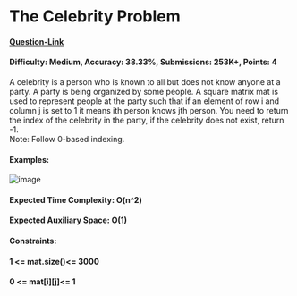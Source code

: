 # The Celebrity Problem
#### [Question-Link](https://www.geeksforgeeks.org/problems/the-celebrity-problem/1)
#### Difficulty: Medium, Accuracy: 38.33%, Submissions: 253K+, Points: 4
A celebrity is a person who is known to all but does not know anyone at a party. A party is being organized by some people.  A square matrix mat is used to represent people at the party such that if an element of row i and column j is set to 1 it means ith person knows jth person. You need to return the index of the celebrity in the party, if the celebrity does not exist, return -1.
<br>
Note: Follow 0-based indexing.

#### Examples:
![image](https://github.com/user-attachments/assets/46c68b8e-8f77-450b-adb9-851daddcfb4f)
#### Expected Time Complexity: O(n^2)
#### Expected Auxiliary Space: O(1)

#### Constraints:
#### 1 <= mat.size()<= 3000
#### 0 <= mat[i][j]<= 1
